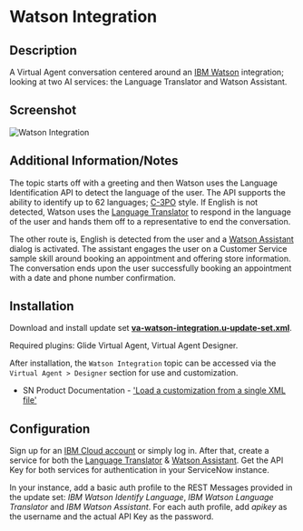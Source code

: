 # Watson Integration

## Description

A Virtual Agent conversation centered around an [IBM Watson](https://www.ibm.com/watson) integration; looking at two AI services: the Language Translator and Watson Assistant.

## Screenshot

![Watson Integration](https://raw.githubusercontent.com/platform-experience/virtual-agent-library/master/src/va-watson-integration/images/va-watson-integration.png)

## Additional Information/Notes

The topic starts off with a greeting and then Watson uses the Language Identification API to detect the language of the user. The API supports the ability to identify up to 62 languages; [C-3PO](https://en.wikipedia.org/wiki/C-3PO) style. If English is not detected, Watson uses the [Language Translator](https://www.ibm.com/watson/services/language-translator/) to respond in the language of the user and hands them off to a representative to end the conversation.

The other route is, English is detected from the user and a [Watson Assistant](https://www.ibm.com/cloud/watson-assistant/) dialog is activated. The assistant engages the user on a Customer Service sample skill around booking an appointment and offering store information. The conversation ends upon the user successfully booking an appointment with a date and phone number confirmation.

## Installation

Download and install update set **[va-watson-integration.u-update-set.xml](https://github.com/platform-experience/virtual-agent-library/blob/master/src/va-watson-integration/va-watson-integration.u-update-set.xml)**.

Required plugins: Glide Virtual Agent, Virtual Agent Designer.

After installation, the `Watson Integration` topic can be accessed via the `Virtual Agent > Designer` section for use and customization.

- SN Product Documentation - ['Load a customization from a single XML file'](https://docs.servicenow.com/bundle/madrid-application-development/page/build/system-update-sets/task/t_SaveAnUpdateSetAsAnXMLFile.html)

## Configuration

Sign up for an [IBM Cloud account](https://dataplatform.cloud.ibm.com/registration/stepone) or simply log in. After that, create a service for both the [Language Translator](https://www.ibm.com/watson/services/language-translator/) & [Watson Assistant](https://www.ibm.com/cloud/watson-assistant/). Get the API Key for both services for authentication in your ServiceNow instance.

In your instance, add a basic auth profile to the REST Messages provided in the update set: _IBM Watson Identify Language_, _IBM Watson Language Translator_ and _IBM Watson Assistant_. For each auth profile, add _apikey_ as the username and the actual API Key as the password.
